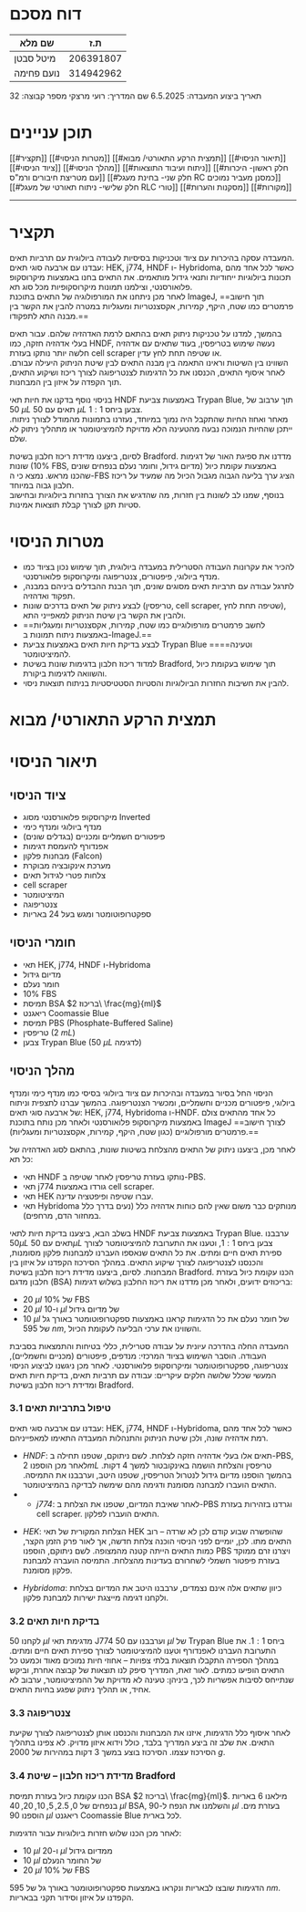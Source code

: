 # דוח מסכם

| שם מלא     | ת.ז       |
| ---------- | --------- |
| מיטל סבטן  | 206391807 |
| נועם פחימה | 314942962 |
תאריך ביצוע המעבדה: 6.5.2025
שם המדריך: רועי מרצקי
מספר קבוצה: 32




# תוכן עניינים

[[#תקציר]]
[[#מטרות הניסוי]]
[[#תמצית הרקע התאורטי/ מבוא]]
[[#תיאור הניסוי]]
[[#ציוד הניסוי]]
 [[#מהלך הניסוי]]
[[#ניתוח ועיבוד התוצאות]]
[[#חלק ראשון- היכרות עם מטריצת חיבורים ורמ"ס]]
[[#חלק שני- בחינת מעגל RC כמסנן מעביר נמוכים]]
[[#חלק שלישי- ניתוח תאורטי של מעגל RLC טורי]]
[[#מסקנות והערות]]
[[#מקורות]]

---
# תקציר
המעבדה עסקה בהיכרות עם ציוד וטכניקות בסיסיות לעבודה ביולוגית עם תרביות תאים.  
עבדנו עם ארבעה סוגי תאים: HEK, j774, HNDF ו- Hybridoma, כאשר לכל אחד מהם תכונות ביולוגיות ייחודיות ותנאי גידול מותאמים. את התאים בחנו באמצעות מיקרוסקופ פלואורסנטי, וצילמנו תמונות מיקרוסקופיות מכל סוג תא.  
לאחר מכן ניתחנו את המורפולוגיה של התאים בתוכנת ImageJ, ==תוך חישוב פרמטרים כמו שטח, היקף, קמירות, אקסצנטריות ומעגליות במטרה להבין את הקשר בין מבנה התא לתפקודו.==

בהמשך, למדנו על טכניקות ניתוק תאים בהתאם לרמת האדהזיה שלהם. עבור תאים בעלי אדהזיה חזקה, כמו HNDF, נעשה שימוש בטריפסין, בעוד שתאים עם אדהזיה חלשה יותר נותקו בעזרת cell scraper או שטיפה תחת לחץ עדין.  
השווינו בין השיטות וראינו התאמה בין מבנה התאים לבין שיטת הניתוק היעילה עבורם. לאחר איסוף התאים, הכנסנו את כל הדגימות לצנטריפוגה לצורך ריכוז ושיקוע התאים, תוך הקפדה על איזון בין המבחנות.

בניסוי נוסף בדקנו את חיות תאי HNDF באמצעות צביעת Trypan Blue, תוך ערבוב של $50\ \mu L$ תאים עם $50\ \mu L$ צבען ביחס $1:1$.  
מאחר ואחוז החיות שהתקבל היה נמוך במיוחד, נעזרנו בתמונות מהמודל לצורך ניתוח. ייתכן שהחיות הנמוכה נבעה מהטעינה הלא מדויקת להמיציטומטר או מתהליך ניתוק לא שלם.

לסיום, ביצענו מדידת ריכוז חלבון בשיטת Bradford. מדדנו את ספיגת האור של דגימות שונות ($10\%$ FBS, מדיום גידול, וחומר נעלם בנפחים שונים) באמצעות עקומת כיול שהכנו מראש. נמצא כי ה-FBS הציג ערך בליעה הגבוה מגבול הכיול מה שמעיד על ריכוז חלבון גבוה במיוחד.  
בנוסף, שמנו לב לשונות בין חזרות, מה שהדגיש את הצורך בחזרות ביולוגיות ובחישוב סטיות תקן לצורך קבלת תוצאות אמינות.

# מטרות הניסוי
- להכיר את עקרונות העבודה הסטרילית במעבדה ביולוגית, תוך שימוש נכון בציוד כמו מנדף ביולוגי, פיפטורים, צנטריפוגה ומיקרוסקופ פלואורסנטי.
- לתרגל עבודה עם תרביות תאים מסוגים שונים, תוך הבנת ההבדלים ביניהם במבנה, תפקוד ואדהזיה.
- לבצע ניתוק של תאים בדרכים שונות (טריפסין, cell scraper, שטיפה תחת לחץ), ולהבין את הקשר בין שיטת הניתוק למאפייני התא.
- ==לחשב פרמטרים מורפולוגיים כמו שטח, קמירות, אקסצנטריות ומעגליות באמצעות ניתוח תמונות ב-ImageJ.==
- לבצע בדיקת חיות תאים באמצעות צביעת Trypan Blue ==וטעינה== להמיציטומטר.
- למדוד ריכוז חלבון בדגימות שונות בשיטת Bradford, תוך שימוש בעקומת כיול והשוואה לדגימות ביקורת.
- להבין את חשיבות החזרות הביולוגיות והסטיות הסטטיסטיות בניתוח תוצאות ניסוי.

# תמצית הרקע התאורטי/ מבוא





# תיאור הניסוי
## ציוד הניסוי
- מיקרוסקופ פלואורסנטי מסוג Inverted
- מנדף ביולוגי ומנדף כימי
- פיפטורים חשמליים ומכניים (בגדלים שונים)
- אפנדורף להעמסת דגימות
- מבחנות פלקון (Falcon)
- מערכת אינקובציה מבוקרת
- צלחות פטרי לגידול תאים
- cell scraper
- המיציטומטר
- צנטריפוגה
- ספקטרופוטומטר ומגש בעל 24 באריות
 
## חומרי הניסוי
- תאי HEK, j774, HNDF ו-Hybridoma
- מדיום גידול 
- חומר נעלם 
- $10\%$ FBS
- תמיסת BSA בריכוז $2\ \frac{mg}{ml}$ 
- ריאגנט Coomassie Blue 
- תמיסת PBS (Phosphate-Buffered Saline)
- טריפסין ($2\ mL$)
- צבען Trypan Blue ($50\ \mu L$ לדגימה)

## מהלך הניסוי
הניסוי החל בסיור במעבדה ובהיכרות עם ציוד ביולוגי בסיסי כמו מנדף כימי ומנדף ביולוגי, פיפטורים מכניים וחשמליים, ומכשיר הצנטריפוגה.
בהמשך עברנו לתצפית וניתוח של ארבעה סוגי תאים: HEK, j774, Hybridoma ו-HNDF. כל אחד מהתאים צולם באמצעות מיקרוסקופ פלואורסנטי ולאחר מכן נותח בתוכנת ImageJ ==לצורך חישוב פרמטרים מורפולוגיים (כגון שטח, היקף, קמירות, אקסצנטריות ומעגליות).==

לאחר מכן, ביצענו ניתוק של התאים מהצלחת בשיטות שונות, בהתאם לסוג האדהזיה של כל תא:
- תאי HNDF נותקו בעזרת טריפסין לאחר שטיפה ב-PBS.
- תאי j774 גורדו באמצעות cell scraper.
- תאי HEK עברו שטיפה ופיפטציה עדינה.
- תאי Hybridoma מנותקים כבר משום שאין להם כוחות אדהזיה כלל (נעים בדרך כלל במחזור הדם, מרחפים).

בשלב הבא, ביצענו בדיקת חיות לתאי HNDF באמצעות צביעת Trypan Blue. ערבבנו $50\mu L$ תאים עם $50 \mu L$ צבען ביחס $1:1$, וטענו את התערובת להמיציטומטר לצורך ספירת תאים חיים ומתים.
את כל התאים שנאספו העברנו למבחנות פלקון מסומנות, והכנסנו לצנטריפוגה לצורך שיקוע התאים. במהלך הסירכוז הקפדנו על איזון בין המבחנות.
לסיום, ביצענו מדידת ריכוז חלבון בשיטת Bradford. הכנו עקומת כיול בעזרת חלבון מדגם (BSA) בריכוזים ידועים, ולאחר מכן מדדנו את ריכוז החלבון בשלוש דגימות:
- $20\ \mu l$ של $10\%$ FBS
- $20\ \mu l$ ו-$10\ \mu l$ של מדיום גידול
- $10\ \mu l$ של חומר נעלם
את כל הדגימות קראנו באמצעות ספקטרופוטומטר באורך גל של $595\ nm$, והשווינו את ערכי הבליעה לעקומת הכיול.


המעבדה החלה בהדרכה עיונית על עבודה סטרילית, כללי בטיחות והתמצאות בסביבת העבודה. הוסבר השימוש בציוד המרכזי: מנדפים, פיפטורים (מכניים וחשמליים), צנטריפוגה, ספקטרופוטומטר ומיקרוסקופ פלואורסנטי. לאחר מכן ניגשנו לביצוע הניסוי המעשי שכלל שלושה חלקים עיקריים: עבודה עם תרביות תאים, בדיקת חיות תאים ומדידת ריכוז חלבון בשיטת Bradford.

### 3.1 טיפול בתרביות תאים  
עבדנו עם ארבעה סוגי תאים: HEK, j774, HNDF ו-Hybridoma, כאשר לכל אחד מהם רמת אדהזיה שונה, ולכן שיטת הניתוק והתנהלות המעבדה התאימו למאפייניהם.
* *HNDF*: תאים אלו בעלי אדהזיה חזקה לצלחת. לשם ניתוקם, שטפנו תחילה ב-PBS, לאחר מכן הוספנו $2 mL$ טריפסין והצלחת הושמה באינקובטור למשך 4 דקות. בהמשך הוספנו מדיום גידול לנטרול הטריפסין, שטפנו היטב, וערבבנו את התמיסה. התאים הועברו למבחנה מסומנת ודגימה מהם שימשה לבדיקה בהמיציטומטר.
* * *j774*: לאחר שאיבת המדיום, שטפנו את הצלחת ב-PBS וגרדנו בזהירות בעזרת cell scraper. התאים הועברו לפלקון.
- *HEK*: הצלחת המקורית של תאי HEK שהופשרה שבוע קודם לכן לא שרדה – רוב התאים מתו. לכן, יומיים לפני הניסוי הוכנה צלחת חדשה, אך לאור פרק הזמן הקצר, כמות התאים הייתה קטנה מהמצופה. לשם ניתוקם, הוספנו PBS ויצרנו זרם ממוקד בעזרת פיפטור חשמלי לשחרורם בעדינות מהצלחת. התמיסה הועברה למבחנת פלקון מסומנת.





- *Hybridoma*: כיוון שתאים אלה אינם נצמדים, ערבבנו היטב את המדיום בצלחת ולקחנו דגימה מייצגת ישירות למבחנת פלקון.

### 3.2 בדיקת חיות תאים  
לקחנו $50\ \mu l$ מדגימת תאי J774 וערבבנו עם $50\ \mu l$ של Trypan Blue ביחס $1:1$. את התערובת העברנו לאפנדורף וטעַנּו להמיציטומטר לצורך ספירת תאים חיים ומתים. במהלך הספירה התקבלו תוצאות בלתי צפויות – אחוזי חיות נמוכים מאוד וכמעט כל התאים הופיעו כמתים. לאור זאת, המדריך סיפק לנו תוצאות של קבוצה אחרת, וביקש שנתייחס לסיבות אפשריות לכך, ביניהן: טעינה לא מדויקת של ההמיציטומטר, ערבוב לא אחיד, או תהליך ניתוק שפגע בחיות התאים.

### 3.3 צנטריפוגה  
לאחר איסוף כלל הדגימות, איזנו את המבחנות והכנסנו אותן לצנטריפוגה לצורך שקיעת התאים. את שלב זה ביצע המדריך בלבד, כולל וידוא איזון מדויק. לא צפינו בתהליך הסירכוז עצמו. הסירכוז בוצע במשך 3 דקות במהירות של $2000\ g$.

### 3.4 מדידת ריכוז חלבון – שיטת Bradford  
הכנו עקומת כיול בעזרת תמיסת BSA בריכוז $2\ \frac{mg}{ml}$. מילאנו 6 באריות בנפחים של $0, 2.5, 5, 10, 20, 40\ \mu l$ BSA, והשלמנו את הנפח ל-$90\ \mu l$ בעזרת מים. הוספנו $90\ \mu l$ ריאגנט Coomassie Blue לכל בארית.

לאחר מכן הכנו שלוש חזרות ביולוגיות עבור הדגימות:
- $10\ \mu l$ ו-$20\ \mu l$ ממדיום גידול
- $10\ \mu l$ של החומר הנעלם
- $20\ \mu l$ של $10\%$ FBS

הדגימות שובצו לבאריות ונקראו באמצעות ספקטרופוטומטר באורך גל של $595\ nm$. הקפדנו על איזון וסידור תקני בבאריות.